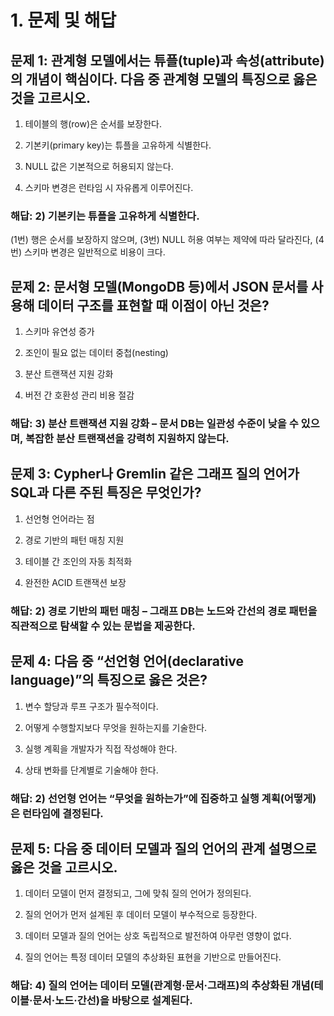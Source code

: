 # 1. 문제 및 해답

## 문제 1: 관계형 모델에서는 튜플(tuple)과 속성(attribute)의 개념이 핵심이다. 다음 중 관계형 모델의 특징으로 옳은 것을 고르시오.

1. 테이블의 행(row)은 순서를 보장한다.

2. 기본키(primary key)는 튜플을 고유하게 식별한다.

3. NULL 값은 기본적으로 허용되지 않는다.

4. 스키마 변경은 런타임 시 자유롭게 이루어진다.

### 해답: 2) 기본키는 튜플을 고유하게 식별한다. 

(1번) 행은 순서를 보장하지 않으며, (3번) NULL 허용 여부는 제약에 따라 달라진다, (4번) 스키마 변경은 일반적으로 비용이 크다.

## 문제 2: 문서형 모델(MongoDB 등)에서 JSON 문서를 사용해 데이터 구조를 표현할 때 이점이 아닌 것은?

1. 스키마 유연성 증가

2. 조인이 필요 없는 데이터 중첩(nesting)

3. 분산 트랜잭션 지원 강화

4. 버전 간 호환성 관리 비용 절감

### 해답: 3) 분산 트랜잭션 지원 강화 – 문서 DB는 일관성 수준이 낮을 수 있으며, 복잡한 분산 트랜잭션을 강력히 지원하지 않는다. 

## 문제 3: Cypher나 Gremlin 같은 그래프 질의 언어가 SQL과 다른 주된 특징은 무엇인가?

1. 선언형 언어라는 점

2. 경로 기반의 패턴 매칭 지원

3. 테이블 간 조인의 자동 최적화

4. 완전한 ACID 트랜잭션 보장

### 해답: 2) 경로 기반의 패턴 매칭 – 그래프 DB는 노드와 간선의 경로 패턴을 직관적으로 탐색할 수 있는 문법을 제공한다. 

## 문제 4: 다음 중 “선언형 언어(declarative language)”의 특징으로 옳은 것은?

1. 변수 할당과 루프 구조가 필수적이다.

2. 어떻게 수행할지보다 무엇을 원하는지를 기술한다.

3. 실행 계획을 개발자가 직접 작성해야 한다.

4. 상태 변화를 단계별로 기술해야 한다.

### 해답: 2) 선언형 언어는 “무엇을 원하는가”에 집중하고 실행 계획(어떻게)은 런타임에 결정된다. 

## 문제 5: 다음 중 데이터 모델과 질의 언어의 관계 설명으로 옳은 것을 고르시오.

1. 데이터 모델이 먼저 결정되고, 그에 맞춰 질의 언어가 정의된다.

2. 질의 언어가 먼저 설계된 후 데이터 모델이 부수적으로 등장한다.

3. 데이터 모델과 질의 언어는 상호 독립적으로 발전하여 아무런 영향이 없다.

4. 질의 언어는 특정 데이터 모델의 추상화된 표현을 기반으로 만들어진다.

### 해답: 4) 질의 언어는 데이터 모델(관계형·문서·그래프)의 추상화된 개념(테이블·문서·노드·간선)을 바탕으로 설계된다. 

